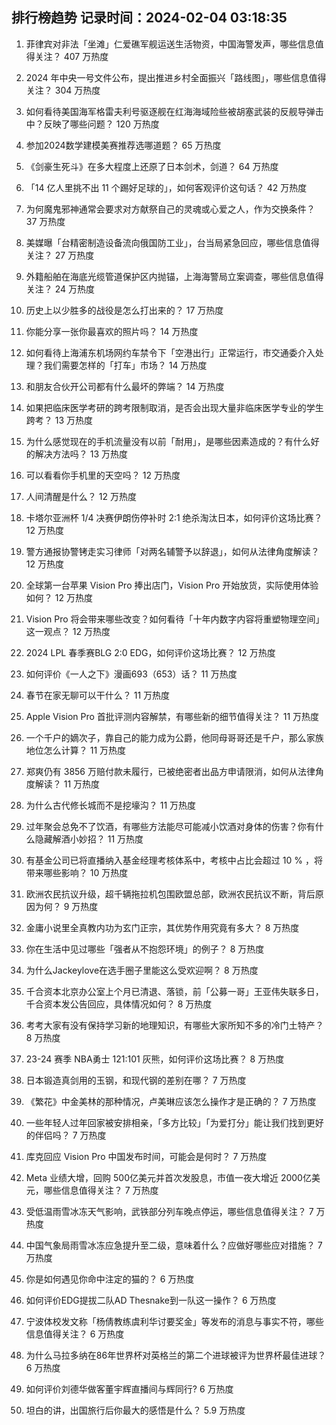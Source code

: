 
## 排行榜趋势 记录时间：2024-02-04 03:18:35
  
  1. 菲律宾对非法「坐滩」仁爱礁军舰运送生活物资，中国海警发声，哪些信息值得关注？ 407 万热度
    
  2. 2024 年中央一号文件公布，提出推进乡村全面振兴「路线图」，哪些信息值得关注？ 304 万热度
    
  3. 如何看待美国海军格雷夫利号驱逐舰在红海海域险些被胡塞武装的反舰导弹击中？反映了哪些问题？ 120 万热度
    
  4. 参加2024数学建模美赛推荐选哪道题？ 65 万热度
    
  5. 《剑豪生死斗》在多大程度上还原了日本剑术，剑道？ 64 万热度
    
  6. 「14 亿人里挑不出 11 个踢好足球的」，如何客观评价这句话？ 42 万热度
    
  7. 为何魔鬼邪神通常会要求对方献祭自己的灵魂或心爱之人，作为交换条件？ 37 万热度
    
  8. 美媒曝「台精密制造设备流向俄国防工业」，台当局紧急回应，哪些信息值得关注？ 27 万热度
    
  9. 外籍船舶在海底光缆管道保护区内抛锚，上海海警局立案调查，哪些信息值得关注？ 24 万热度
    
  10. 历史上以少胜多的战役是怎么打出来的？ 17 万热度
    
  11. 你能分享一张你最喜欢的照片吗？ 14 万热度
    
  12. 如何看待上海浦东机场网约车禁令下「空港出行」正常运行，市交通委介入处理？我们需要怎样的「打车」市场？ 14 万热度
    
  13. 和朋友合伙开公司都有什么最坏的弊端？ 14 万热度
    
  14. 如果把临床医学考研的跨考限制取消，是否会出现大量非临床医学专业的学生跨考？ 13 万热度
    
  15. 为什么感觉现在的手机流量没有以前「耐用」，是哪些因素造成的？有什么好的解决方法吗？ 13 万热度
    
  16. 可以看看你手机里的天空吗？ 12 万热度
    
  17. 人间清醒是什么？ 12 万热度
    
  18. 卡塔尔亚洲杯 1/4 决赛伊朗伤停补时 2:1 绝杀淘汰日本，如何评价这场比赛？ 12 万热度
    
  19. 警方通报协警铐走实习律师「对两名辅警予以辞退」，如何从法律角度解读？ 12 万热度
    
  20. 全球第一台苹果 Vision Pro 捧出店门，Vision Pro 开始放货，实际使用体验如何？ 12 万热度
    
  21. Vision Pro 将会带来哪些改变？如何看待「十年内数字内容将重塑物理空间」这一观点？ 12 万热度
    
  22. 2024 LPL 春季赛BLG 2:0 EDG，如何评价这场比赛？ 12 万热度
    
  23. 如何评价《一人之下》漫画693（653）话？ 11 万热度
    
  24. 春节在家无聊可以干什么？ 11 万热度
    
  25. Apple Vision Pro 首批评测内容解禁，有哪些新的细节值得关注？ 11 万热度
    
  26. 一个千户的嫡次子，靠自己的能力成为公爵，他同母哥哥还是千户，那么家族地位怎么计算？ 11 万热度
    
  27. 郑爽仍有 3856 万赔付款未履行，已被绝密者出品方申请限消，如何从法律角度解读？ 11 万热度
    
  28. 为什么古代修长城而不是挖壕沟？ 11 万热度
    
  29. 过年聚会总免不了饮酒，有哪些方法能尽可能减小饮酒对身体的伤害？你有什么隐藏解酒小妙招？ 11 万热度
    
  30. 有基金公司已将直播纳入基金经理考核体系中，考核中占比会超过 10 % ，将带来哪些影响？ 10 万热度
    
  31. 欧洲农民抗议升级，超千辆拖拉机包围欧盟总部，欧洲农民抗议不断，背后原因为何？ 9 万热度
    
  32. 金庸小说里全真教内功为玄门正宗，其优势作用究竟有多大？ 8 万热度
    
  33. 你在生活中见过哪些「强者从不抱怨环境」的例子？ 8 万热度
    
  34. 为什么Jackeylove在选手圈子里能这么受欢迎啊？ 8 万热度
    
  35. 千合资本北京办公室上个月已清退、落锁，前「公募一哥」王亚伟失联多日，千合资本发公告回应，具体情况如何？ 8 万热度
    
  36. 考考大家有没有保持学习新的地理知识，有哪些大家所知不多的冷门土特产？ 8 万热度
    
  37. 23-24 赛季 NBA勇士 121:101 灰熊，如何评价这场比赛？ 8 万热度
    
  38. 日本锻造真剑用的玉钢，和现代钢的差别在哪？ 7 万热度
    
  39. 《繁花》中金美林的那种情况，卢美琳应该怎么操作才是正确的？ 7 万热度
    
  40. 一些年轻人过年回家被安排相亲，「多方比较」「为爱打分」能让我们找到更好的伴侣吗？ 7 万热度
    
  41. 库克回应 Vision Pro 中国发布时间，可能会是何时？ 7 万热度
    
  42. Meta 业绩大增，回购 500亿美元并首次发股息，市值一夜大增近 2000亿美元，哪些信息值得关注？ 7 万热度
    
  43. 受低温雨雪冰冻天气影响，武铁部分列车晚点停运，哪些信息值得关注？ 7 万热度
    
  44. 中国气象局雨雪冰冻应急提升至二级，意味着什么？应做好哪些应对措施？ 7 万热度
    
  45. 你是如何遇见你命中注定的猫的？ 6 万热度
    
  46. 如何评价EDG提拔二队AD Thesnake到一队这一操作？ 6 万热度
    
  47. 宁波体校发文称「杨倩教练虞利华讨要奖金」等发布的消息与事实不符，哪些信息值得关注？ 6 万热度
    
  48. 为什么马拉多纳在86年世界杯对英格兰的第二个进球被评为世界杯最佳进球？ 6 万热度
    
  49. 如何评价刘德华做客董宇辉直播间与辉同行? 6 万热度
    
  50. 坦白的讲，出国旅行后你最大的感悟是什么？ 5.9 万热度
    